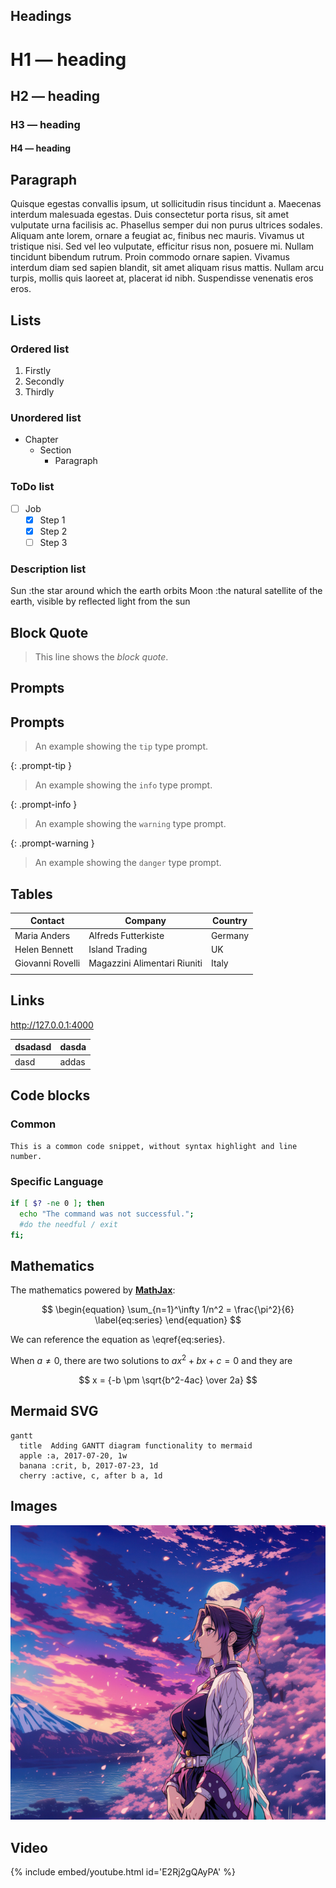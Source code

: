 


## Headings[](https://chirpy.cotes.page/posts/text-and-typography/#headings)

# H1 — heading

## H2 — heading

### H3 — heading

#### H4 — heading

## Paragraph[](https://chirpy.cotes.page/posts/text-and-typography/#paragraph)

Quisque egestas convallis ipsum, ut sollicitudin risus tincidunt a. Maecenas interdum malesuada egestas. Duis consectetur porta risus, sit amet vulputate urna facilisis ac. Phasellus semper dui non purus ultrices sodales. Aliquam ante lorem, ornare a feugiat ac, finibus nec mauris. Vivamus ut tristique nisi. Sed vel leo vulputate, efficitur risus non, posuere mi. Nullam tincidunt bibendum rutrum. Proin commodo ornare sapien. Vivamus interdum diam sed sapien blandit, sit amet aliquam risus mattis. Nullam arcu turpis, mollis quis laoreet at, placerat id nibh. Suspendisse venenatis eros eros.

## Lists[](https://chirpy.cotes.page/posts/text-and-typography/#lists)

### Ordered list[](https://chirpy.cotes.page/posts/text-and-typography/#ordered-list)

1. Firstly
2. Secondly
3. Thirdly

### Unordered list[](https://chirpy.cotes.page/posts/text-and-typography/#unordered-list)

- Chapter
    - Section
        - Paragraph

### ToDo list[](https://chirpy.cotes.page/posts/text-and-typography/#todo-list)

- [ ] Job
    - [x] Step 1
    - [x] Step 2
    - [ ] Step 3

### Description list[](https://chirpy.cotes.page/posts/text-and-typography/#description-list)

Sun
:the star around which the earth orbits
Moon
:the natural satellite of the earth, visible by reflected light from the sun

## Block Quote[](https://chirpy.cotes.page/posts/text-and-typography/#block-quote)

> This line shows the _block quote_.

## Prompts[](https://chirpy.cotes.page/posts/text-and-typography/#prompts)

## Prompts

> An example showing the `tip` type prompt.

{: .prompt-tip }

> An example showing the `info` type prompt.

{: .prompt-info }

> An example showing the `warning` type prompt.

{: .prompt-warning }

> An example showing the `danger` type prompt.

## Tables

| Contact          | Company                      | Country |
| ---------------- | ---------------------------- | ------- |
| Maria Anders     | Alfreds Futterkiste          | Germany |
| Helen Bennett    | Island Trading               | UK      |
| Giovanni Rovelli | Magazzini Alimentari Riuniti | Italy   |
|                  |                              |         |


## Links

<http://127.0.0.1:4000>

| dsadasd | dasda |
| ------- | ----- |
| dasd    | addas |

## Code blocks

### Common

```text
This is a common code snippet, without syntax highlight and line number.
```

### Specific Language

```bash
if [ $? -ne 0 ]; then
  echo "The command was not successful.";
  #do the needful / exit
fi;
```


## Mathematics

The mathematics powered by [**MathJax**](https://www.mathjax.org/):

$$
\begin{equation}
  \sum_{n=1}^\infty 1/n^2 = \frac{\pi^2}{6}
  \label{eq:series}
\end{equation}
$$


We can reference the equation as \eqref{eq:series}.

When $a \ne 0$, there are two solutions to $ax^2 + bx + c = 0$ and they are

$$ x = {-b \pm \sqrt{b^2-4ac} \over 2a} $$

## Mermaid SVG

```mermaid
gantt
  title  Adding GANTT diagram functionality to mermaid
  apple :a, 2017-07-20, 1w
  banana :crit, b, 2017-07-23, 1d
  cherry :active, c, after b a, 1d
```


## Images


<img src="/assets/img/2.png">


## Video

{% include embed/youtube.html id='E2Rj2gQAyPA' %}











